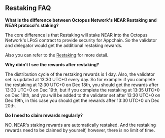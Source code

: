 ## Restaking FAQ

**What is the difference between Octopus Network's NEAR Restaking and NEAR protocol's staking?**

The core difference is that Restaking will stake NEAR into the Octopus Network's LPoS contract to provide security for Appchain. So the validator and delegator would get the additional restaking rewards.

Also you can refer to the [Restaking](./octopus-restaking.md) for more detail.

**Why didn’t I see the rewards after restaking?**

The distribution cycle of the restaking rewards is 1 day. Also, the validator set is updated at 13:30 UTC+0 every day. So for example: if you complete the restaking at 12:30 UTC+0 on Dec 18th, you should get the rewards after 13:30 UTC+0 on Dec 19th, but if you complete the restaking at 13:35 UTC+0 on Dec 18th, and you will be added to the validator set after 13:30 UTC+0 on Dec 19th, in this case you should get the rewards after 13:30 UTC+0 on Dec 20th.

**Do I need to claim rewards regularly?**

NO. NEAR's staking rewards are automatically restaked. And the restaking rewards need to be claimed by yourself, however, there is no limit of time.